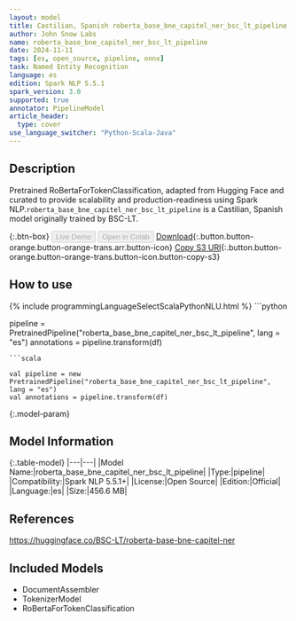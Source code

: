 ```yaml
---
layout: model
title: Castilian, Spanish roberta_base_bne_capitel_ner_bsc_lt_pipeline pipeline RoBertaForTokenClassification from BSC-LT
author: John Snow Labs
name: roberta_base_bne_capitel_ner_bsc_lt_pipeline
date: 2024-11-11
tags: [es, open_source, pipeline, onnx]
task: Named Entity Recognition
language: es
edition: Spark NLP 5.5.1
spark_version: 3.0
supported: true
annotator: PipelineModel
article_header:
  type: cover
use_language_switcher: "Python-Scala-Java"
---
```


## Description

Pretrained RoBertaForTokenClassification, adapted from Hugging Face and curated to provide scalability and production-readiness using Spark NLP.`roberta_base_bne_capitel_ner_bsc_lt_pipeline` is a Castilian, Spanish model originally trained by BSC-LT.

{:.btn-box}
<button class="button button-orange" disabled>Live Demo</button>
<button class="button button-orange" disabled>Open in Colab</button>
[Download](https://s3.amazonaws.com/auxdata.johnsnowlabs.com/public/models/roberta_base_bne_capitel_ner_bsc_lt_pipeline_es_5.5.1_3.0_1731311863930.zip){:.button.button-orange.button-orange-trans.arr.button-icon}
[Copy S3 URI](s3://auxdata.johnsnowlabs.com/public/models/roberta_base_bne_capitel_ner_bsc_lt_pipeline_es_5.5.1_3.0_1731311863930.zip){:.button.button-orange.button-orange-trans.button-icon.button-copy-s3}

## How to use



<div class="tabs-box" markdown="1">
{% include programmingLanguageSelectScalaPythonNLU.html %}
```python

pipeline = PretrainedPipeline("roberta_base_bne_capitel_ner_bsc_lt_pipeline", lang = "es")
annotations =  pipeline.transform(df)   

```
```scala

val pipeline = new PretrainedPipeline("roberta_base_bne_capitel_ner_bsc_lt_pipeline", lang = "es")
val annotations = pipeline.transform(df)

```
</div>

{:.model-param}
## Model Information

{:.table-model}
|---|---|
|Model Name:|roberta_base_bne_capitel_ner_bsc_lt_pipeline|
|Type:|pipeline|
|Compatibility:|Spark NLP 5.5.1+|
|License:|Open Source|
|Edition:|Official|
|Language:|es|
|Size:|456.6 MB|

## References

https://huggingface.co/BSC-LT/roberta-base-bne-capitel-ner

## Included Models

- DocumentAssembler
- TokenizerModel
- RoBertaForTokenClassification